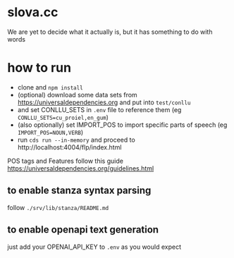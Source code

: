 # slova.cc
We are yet to decide what it actually is, but it has something to do with words

# how to run
* clone and `npm install`
* (optional) download some data sets from https://universaldependencies.org and put into `test/conllu`
* and set CONLLU_SETS in `.env` file to reference them (eg `CONLLU_SETS=cu_proiel,en_gum`)
* (also optionally) set IMPORT_POS to import specific parts of speech (eg `IMPORT_POS=NOUN,VERB`)
* run `cds run --in-memory` and proceed to http://localhost:4004/flp/index.html

POS tags and Features follow this guide https://universaldependencies.org/guidelines.html

## to enable stanza syntax parsing
follow `./srv/lib/stanza/README.md`

## to enable openapi text generation
just add your OPENAI_API_KEY to `.env` as you would expect
